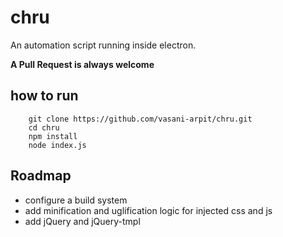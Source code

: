 # chru
An automation script running inside electron.

**A Pull Request is always welcome**

## how to run 

```
    git clone https://github.com/vasani-arpit/chru.git
    cd chru
    npm install
    node index.js
```

## Roadmap

- configure a build system
- add minification and uglification logic for injected css and js
- add jQuery and jQuery-tmpl